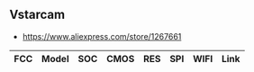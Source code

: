 Vstarcam
--------
- https://www.aliexpress.com/store/1267661

| FCC              | Model | SOC | CMOS | RES | SPI | WIFI | Link |
|------------------|-------|-----|------|-----|-----|------|------|
